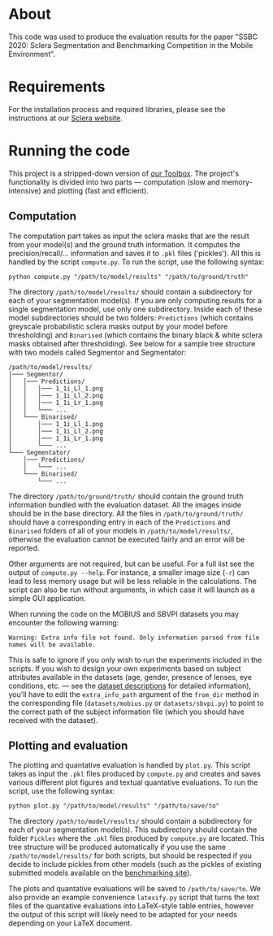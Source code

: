 # About
This code was used to produce the evaluation results for the paper "SSBC 2020: Sclera Segmentation and Benchmarking Competition in the Mobile Environment".

# Requirements
For the installation process and required libraries, please see the instructions at our [Sclera website](https://sclera.fri.uni-lj.si/code.html#ssbc).

# Running the code
This project is a stripped-down version of [our Toolbox](https://sclera.fri.uni-lj.si/code.html#toolbox). The project's functionality is divided into two parts — computation (slow and memory-intensive) and plotting (fast and efficient).

## Computation
The computation part takes as input the sclera masks that are the result from your model(s) and the ground truth information. It computes the precision/recall/... information and saves it to `.pkl` files ('pickles'). All this is handled by the script `compute.py`. To run the script, use the following syntax:

	python compute.py "/path/to/model/results" "/path/to/ground/truth"

The directory `/path/to/model/results/` should contain a subdirectory for each of your segmentation model(s). If you are only computing results for a single segmentation model, use only one subdirectory. Inside each of these model subdirectories should be two folders: `Predictions` (which contains greyscale probabilistic sclera masks output by your model before thresholding) and `Binarised` (which contains the binary black & white sclera masks obtained after thresholding). See below for a sample tree structure with two models called Segmentor and Segmentator:

	/path/to/model/results/
	│─── Segmentor/
	│	│─── Predictions/
	│	│   │─── 1_1i_Ll_1.png
	│	│   │─── 1_1i_Ll_2.png
	│	│   │─── 1_1i_Lr_1.png
	│	│   └─── ...
	│	└─── Binarised/
	│		│─── 1_1i_Ll_1.png
	│		│─── 1_1i_Ll_2.png
	│		│─── 1_1i_Lr_1.png
	│		└─── ...
	└─── Segmentator/
		│─── Predictions/
		│   └─── ...
		└─── Binarised/
			└─── ...

The directory `/path/to/ground/truth/` should contain the ground truth information bundled with the evaluation dataset. All the images inside should be in the base directory. All the files in `/path/to/ground/truth/` should have a corresponding entry in each of the `Predictions` and `Binarised` folders of all of your models in `/path/to/model/results/`, otherwise the evaluation cannot be executed fairly and an error will be reported.

Other arguments are not required, but can be useful. For a full list see the output of `compute.py --help`. For instance, a smaller image size (`-r`) can lead to less memory usage but will be less reliable in the calculations. The script can also be run without arguments, in which case it will launch as a simple GUI application.

When running the code on the MOBIUS and SBVPI datasets you may encounter the following warning:

	Warning: Extra info file not found. Only information parsed from file names will be available.
This is safe to ignore if you only wish to run the experiments included in the scripts. If you wish to design your own experiments based on subject attributes available in the datasets (age, gender, presence of lenses, eye conditions, etc. — see the [dataset descriptions](https://sclera.fri.uni-lj.si/datasets.html) for detailed information), you'll have to edit the `extra_info_path` argument of the `from_dir` method in the corresponding file (`datasets/mobius.py` or `datasets/sbvpi.py`) to point to the correct path of the subject information file (which you should have received with the dataset).

## Plotting and evaluation
The plotting and quantative evaluation is handled by `plot.py`. This script takes as input the `.pkl` files produced by `compute.py` and creates and saves various different plot figures and textual quantative evaluations. To run the script, use the following syntax:

	python plot.py "/path/to/model/results" "/path/to/save/to"

The directory `/path/to/model/results/` should contain a subdirectory for each of your segmentation model(s). This subdirectory should contain the folder `Pickles` where the `.pkl` files produced by `compute.py` are located. This tree structure will be produced automatically if you use the same `/path/to/model/results/` for both scripts, but should be respected if you decide to include pickles from other models (such as the pickles of existing submitted models available on the [benchmarking site](https://sclera.fri.uni-lj.si/benchmarking.html#code)).

The plots and quantative evaluations will be saved to `/path/to/save/to`. We also provide an example convenience `latexify.py` script that turns the text files of the quantative evaluations into LaTeX-style table entries, however the output of this script will likely need to be adapted for your needs depending on your LaTeX document.